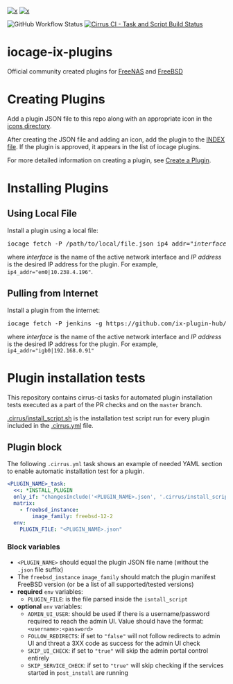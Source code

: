 [plugins-shield]:https://img.shields.io/badge/TrueNAS%20CORE-Community%20Plugins-blue?logo=TrueNAS&style=for-the-badge
[plugins-link]:https://www.truenas.com/plugins/
[release-shield]:https://img.shields.io/badge/Default%20Branch-12.2--RELEASE-blue?logo=FreeBSD&logoColor=red&style=for-the-badge
[release-link]:https://www.freebsd.org/releases/12.2R/relnotes/

[![x][plugins-shield]][plugins-link] [![x][release-shield]][release-link]

![GitHub Workflow Status](https://img.shields.io/github/workflow/status/ix-plugin-hub/iocage-plugin-index/Validate%20JSONs?label=Validate%20JSONs&logo=github&style=for-the-badge)
[![Cirrus CI - Task and Script Build Status](https://img.shields.io/cirrus/github/ix-plugin-hub/iocage-plugin-index?label=Install%20test&logo=cirrus-ci&logoColor=green&style=for-the-badge)](https://cirrus-ci.com/github/ix-plugin-hub/iocage-plugin-index/master)

# iocage-ix-plugins
Official community created plugins for [FreeNAS](http://www.freenas.org) and [FreeBSD](http://www.freebsd.org)

# Creating Plugins
Add a plugin JSON file to this repo along with an appropriate icon in the [icons directory](icons/).

After creating the JSON file and adding an icon, add the plugin to the [INDEX file](INDEX).
If the plugin is approved, it appears in the list of iocage plugins.

For more detailed information on creating a plugin, see [Create a Plugin](https://www.ixsystems.com/documentation/freenas/11.2-U6/plugins.html#create-a-plugin).

# Installing Plugins

## Using Local File
Install a plugin using a local file:
<pre>
iocage fetch -P /path/to/local/file.json ip4_addr="<i>interface</i>|<i>IPaddress</i>"
</pre>
where *interface* is the name of the active network interface and *IP address* is the desired IP address for the plugin.
For example, `ip4_addr="em0|10.238.4.196"`.

## Pulling from Internet
Install a plugin from the internet:
<pre>
iocage fetch -P jenkins -g https://github.com/ix-plugin-hub/iocage-plugin-index ip4_addr="<i>interface</i>|<i>IPaddress</i>"
</pre>
where *interface* is the name of the active network interface and *IP address* is the desired IP address for the plugin.
For example, `ip4_addr="igb0|192.168.0.91"`

# Plugin installation tests
This repository contains cirrus-ci tasks for automated plugin installation tests executed as a part of the PR checks and on the `master` branch.

[.cirrus/install_script.sh](.cirrus/install_script.sh) is the installation test script run for every plugin included in the [.cirrus.yml](.cirrus.yml) file.

## Plugin block
The following `.cirrus.yml` task shows an example of needed YAML section to enable automatic installation test for a plugin.

```yaml
<PLUGIN_NAME>_task:
  <<: *INSTALL_PLUGIN
  only_if: "changesInclude('<PLUGIN_NAME>.json', '.cirrus/install_script.sh')"
  matrix:
    - freebsd_instance:
        image_family: freebsd-12-2
  env:
    PLUGIN_FILE: "<PLUGIN_NAME>.json"
```

### Block variables
*  `<PLUGIN_NAME>` should equal the plugin JSON file name (without the `.json` file suffix)
* The `freebsd_instance` `image_family` should match the plugin manifest FreeBSD version (or be a list of all supported/tested versions)
* **required** `env` variables:
  * `PLUGIN_FILE`: is the file parsed inside the `isntall_script`
* **optional** `env` variables:
  * `ADMIN_UI_USER`: should be used if there is a username/password required to reach the admin UI. Value should have the format: `<username>:<password>`
  * `FOLLOW_REDIRECTS`: if set to `"false"` will not follow redirects to admin UI and threat a 3XX code as success for the admin UI check
  * `SKIP_UI_CHECK`: if set to `"true"` will skip the admin portal control entirely
  * `SKIP_SERVICE_CHECK`: if set to `"true"` will skip checking if the services started in `post_install` are running

